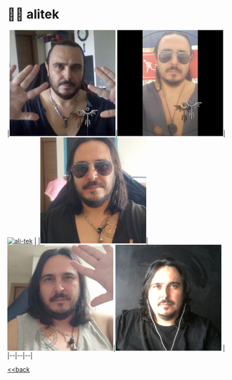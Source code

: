 # 🪬🧿 alitek

|<a href="./fa.alitek.png" target="_blank"><img src="./fa.alitek.png" width="241" alt="ali tek" /></a>|<a href="./fa.alitek2.png" target="_blank"><img src="./fa.alitek2.png" width="241" alt="ali tek" /></a>|<a href="./in-elevator.jpg" target="_blank"><img src="./in-elevator.jpg" width="241" alt="ali-tek" /></a> |
|<a href="./alitek01.jpg" target="_blank"><img src="./alitek01.jpg" width="241" alt="ali tek" /></a>| <a href="./alitek02.jpg" target="_blank"><img src="./alitek02.jpg" width="241" alt="ali-tek" /></a>|<a href="./alitek03.jpg" target="_blank"><img src="./alitek03.jpg" width="241" alt="ali-tek" /></a> |
|--|--|--|

[<<back](../../README.md)
